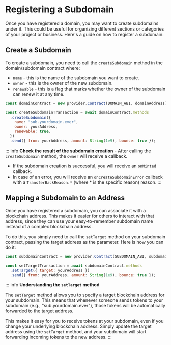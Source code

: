 # Registering a Subdomain

Once you have registered a domain, you may want to create subdomains under it. This could be useful for organizing different sections or categories of your project or business. Here's a guide on how to register a subdomain:

## Create a Subdomain

To create a subdomain, you need to call the `createSubdomain` method in the domain/subdomain contract where:

- `name` - this is the name of the subdomain you want to create.
- `owner` - this is the owner of the new subdomain.
- `renewable` - this is a flag that marks whether the owner of the subdomain can renew it at any time.

```javascript
const domainContract = new provider.Contract(DOMAIN_ABI, domainAddress);

const createSubdomainTransaction = await domainContract.methods
  .createSubdomain({
    name: "sub.yourdomain.ever",
    owner: yourAddress,
    renewable: true,
  })
  .send({ from: yourAddress, amount: String(1e9), bounce: true });
```

<SubdomainRegistration />

::: info
**Check the result of the subdomain creation** - After calling the `createSubdomain` method, the `owner` will receive a callback.

- If the subdomain creation is successful, you will receive an `onMinted` callback.
- In case of an error, you will receive an `onCreateSubdomainError` callback with a `TransferBackReason.*` (where \* is the specific reason) reason.
  :::

## Mapping a Subdomain to an Address

Once you have registered a subdomain, you can associate it with a blockchain address. This makes it easier for others to interact with that address, since they can use your easy-to-remember subdomain name instead of a complex blockchain address.

To do this, you simply need to call the `setTarget` method on your subdomain contract, passing the target address as the parameter. Here is how you can do it:

```javascript
const subdomainContract = new provider.Contract(SUBDOMAIN_ABI, subdomainAddress);

const setTargetTransaction = await subdomainContract.methods
  .setTarget({ target: yourAddress })
  .send({ from: yourAddress, amount: String(1e9), bounce: true });
```

<SetTarget />

::: info
**Understanding the `setTarget` method**

The `setTarget` method allows you to specify a target blockchain address for your subdomain. This means that whenever someone sends tokens to your subdomain (e.g., "sub.yourdomain.ever"), those tokens will be automatically forwarded to the target address.

This makes it easy for you to receive tokens at your subdomain, even if you change your underlying blockchain address. Simply update the target address using the `setTarget` method, and your subdomain will start forwarding incoming tokens to the new address.
:::
